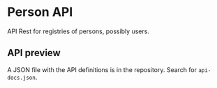# Person API

API Rest for registries of persons, possibly users.

## API preview

A JSON file with the API definitions is in the repository. Search for `api-docs.json`.